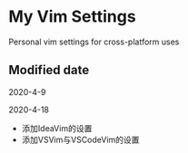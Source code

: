 # My Vim Settings

Personal vim settings for cross-platform uses

## Modified date

2020-4-9

2020-4-18
* 添加IdeaVim的设置
* 添加VSVim与VSCodeVim的设置